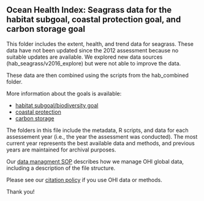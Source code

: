 ## Ocean Health Index: Seagrass data for the habitat subgoal, coastal protection goal, and carbon storage goal

This folder includes the extent, health, and trend data for seagrass. These data have not been updated since the 2012 assessment because no suitable updates are available. We explored new data sources (hab_seagrass/v2016_explore) but were not able to improve the data.

These data are then combined using the scripts from the hab_combined folder.

More information about the goals is available:
* [habitat subgoal/biodiversity goal](http://ohi-science.org/goals/#biodiversity)
* [coastal protection](http://ohi-science.org/goals/#coastal-protection)
* [carbon storage](http://ohi-science.org/goals/#carbon-storage)

The folders in this file include the metadata, R scripts, and data for each assessement year (i.e., the year the assessment was conducted).  The most current year represents the best available data and methods, and previous years are maintained for archival purposes.

Our [data managment SOP](https://rawgit.com/OHI-Science/ohiprep/master/src/dataOrganization_SOP.html) describes how we manage OHI global data, including a description of the file structure.

Please see our [citation policy](http://ohi-science.org/citation-policy/) if you use OHI data or methods.

Thank you!